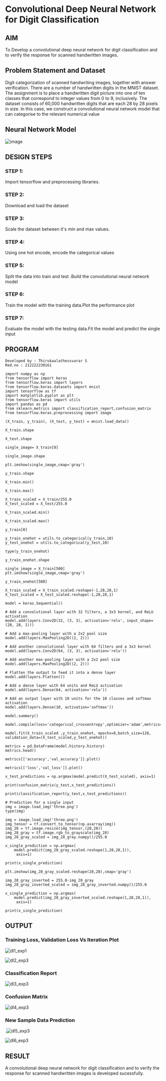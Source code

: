 # Convolutional Deep Neural Network for Digit Classification

## AIM

To Develop a convolutional deep neural network for digit classification and to verify the response for scanned handwritten images.

## Problem Statement and Dataset
Digit categorization of scanned handwriting images, together with answer verification. There are a number of handwritten digits in the MNIST dataset. The assignment is to place a handwritten digit picture into one of ten classes that correspond to integer values from 0 to 9, inclusively. The dataset consists of 60,000 handwritten digits that are each 28 by 28 pixels in size. In this case, we construct a convolutional neural network model that can categorise to the relevant numerical value

## Neural Network Model
![image](https://github.com/Thirukaalathessvarar-S/mnist-classification/assets/121166390/9dbd0f4e-2a53-4df6-a574-6abb7099f180)

## DESIGN STEPS

### STEP 1:
Import tensorflow and preprocessing libraries.

### STEP 2:
Download and load the dataset

### STEP 3:
Scale the dataset between it's min and max values.

### STEP 4:
Using one hot encode, encode the categorical values

### STEP 5:
Split the data into train and test .Build the convolutional neural network model

### STEP 6:
Train the model with the training data.Plot the performance plot

### STEP 7:
Evaluate the model with the testing data.Fit the model and predict the single input

## PROGRAM
```
Developed by : Thirukaalathessvarar S
Red.no : 212222230161
```
```
import numpy as np
from tensorflow import keras
from tensorflow.keras import layers
from tensorflow.keras.datasets import mnist
import tensorflow as tf
import matplotlib.pyplot as plt
from tensorflow.keras import utils
import pandas as pd
from sklearn.metrics import classification_report,confusion_matrix
from tensorflow.keras.preprocessing import image

(X_train, y_train), (X_test, y_test) = mnist.load_data()
     
X_train.shape

X_test.shape

single_image= X_train[0]
     
single_image.shape

plt.imshow(single_image,cmap='gray')

y_train.shape

X_train.min()

X_train.max()

X_train_scaled = X_train/255.0
X_test_scaled = X_test/255.0

X_train_scaled.min()

X_train_scaled.max()

y_train[0]

y_train_onehot = utils.to_categorical(y_train,10)
y_test_onehot = utils.to_categorical(y_test,10)

type(y_train_onehot)

y_train_onehot.shape

single_image = X_train[500]
plt.imshow(single_image,cmap='gray')

y_train_onehot[500]

X_train_scaled = X_train_scaled.reshape(-1,28,28,1)
X_test_scaled = X_test_scaled.reshape(-1,28,28,1)

model = keras.Sequential()

# Add a convolutional layer with 32 filters, a 3x3 kernel, and ReLU activation
model.add(layers.Conv2D(32, (3, 3), activation='relu', input_shape=(28, 28, 1)))

# Add a max-pooling layer with a 2x2 pool size
model.add(layers.MaxPooling2D((2, 2)))

# Add another convolutional layer with 64 filters and a 3x3 kernel
model.add(layers.Conv2D(64, (3, 3), activation='relu'))

# Add another max-pooling layer with a 2x2 pool size
model.add(layers.MaxPooling2D((2, 2)))

# Flatten the output to feed it into a dense layer
model.add(layers.Flatten())

# Add a dense layer with 64 units and ReLU activation
model.add(layers.Dense(64, activation='relu'))

# Add an output layer with 10 units for the 10 classes and softmax activation
model.add(layers.Dense(10, activation='softmax'))

model.summary()

model.compile(loss='categorical_crossentropy',optimizer='adam',metrics='accuracy')
     
model.fit(X_train_scaled ,y_train_onehot, epochs=8,batch_size=128, validation_data=(X_test_scaled,y_test_onehot))

metrics = pd.DataFrame(model.history.history)
metrics.head()

metrics[['accuracy','val_accuracy']].plot()

metrics[['loss','val_loss']].plot()

x_test_predictions = np.argmax(model.predict(X_test_scaled), axis=1)

print(confusion_matrix(y_test,x_test_predictions))

print(classification_report(y_test,x_test_predictions))

# Prediction for a single input
img = image.load_img('three.png')
type(img)

img = image.load_img('three.png')
img_tensor = tf.convert_to_tensor(np.asarray(img))
img_28 = tf.image.resize(img_tensor,(28,28))
img_28_gray = tf.image.rgb_to_grayscale(img_28)
img_28_gray_scaled = img_28_gray.numpy()/255.0
     
x_single_prediction = np.argmax(
    model.predict(img_28_gray_scaled.reshape(1,28,28,1)),
     axis=1)

print(x_single_prediction)

plt.imshow(img_28_gray_scaled.reshape(28,28),cmap='gray')

img_28_gray_inverted = 255.0-img_28_gray
img_28_gray_inverted_scaled = img_28_gray_inverted.numpy()/255.0
     
x_single_prediction = np.argmax(
    model.predict(img_28_gray_inverted_scaled.reshape(1,28,28,1)),
     axis=1)

print(x_single_prediction)
```

## OUTPUT

### Training Loss, Validation Loss Vs Iteration Plot
![dl1_exp1](https://github.com/Thirukaalathessvarar-S/mnist-classification/assets/121166390/aae01f4e-156b-4b3a-afdd-4ff31ac3eeea)

![dl2_exp3](https://github.com/Thirukaalathessvarar-S/mnist-classification/assets/121166390/572e228b-ede5-42d3-9032-cea43b1a31fa)


### Classification Report
![dl3_exp3](https://github.com/Thirukaalathessvarar-S/mnist-classification/assets/121166390/b76a9966-aeba-40cc-9868-c14ffb36e221)



### Confusion Matrix
![dl4_exp3](https://github.com/Thirukaalathessvarar-S/mnist-classification/assets/121166390/d6a1aa7e-d67d-4606-a2c8-465903319b9a)


### New Sample Data Prediction
.![dl5_exp3](https://github.com/Thirukaalathessvarar-S/mnist-classification/assets/121166390/7f9d94bf-0206-49ba-aca8-933ce7a6bf70)

![dl6_exp3](https://github.com/Thirukaalathessvarar-S/mnist-classification/assets/121166390/fd1bcd8f-4ea6-43ff-b93e-9d7129ff9eee)


## RESULT
A convolutional deep neural network for digit classification and to verify the response for scanned handwritten images is developed sucessfully.
